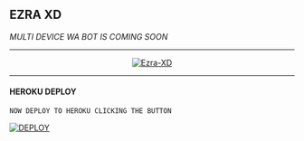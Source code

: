 ## EZRA XD 
 _MULTI DEVICE WA BOT IS COMING SOON_
 ***



<p align="center">
<a href="#"><img title="Ezra-XD" src="https://i.imgur.com/o4bQB14.jpeg"></a>
</p>

***



#### HEROKU DEPLOY

    NOW DEPLOY TO HEROKU CLICKING THE BUTTON 
<a href='https://heroku.com/deploy?template=https://github.com/MR-KALINDU/KALINDU-MD' target="_blank"><img alt='DEPLOY' src='https://img.shields.io/badge/-DEPLOY-black?style=for-the-badge&logo=heroku'/></a>
